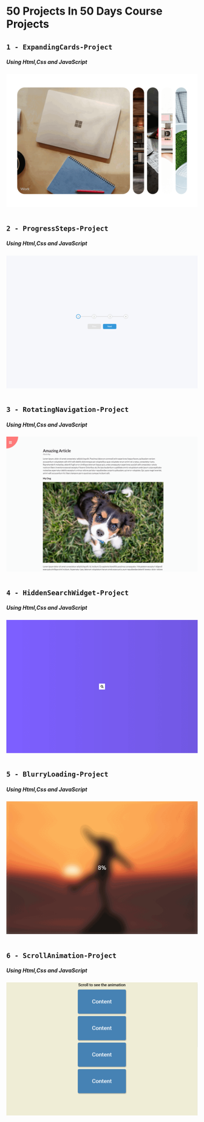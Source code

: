 # 50 Projects In 50 Days Course Projects

## `1 - ExpandingCards-Project`

##### Using Html,Css and JavaScript

![](images/ExpandingCards.gif)

#

## `2 - ProgressSteps-Project`

##### Using Html,Css and JavaScript

![](images/ProgressSteps.gif)

#

## `3 - RotatingNavigation-Project`

##### Using Html,Css and JavaScript

![](images/RotatingNavigation.gif)

#

## `4 - HiddenSearchWidget-Project`

##### Using Html,Css and JavaScript

![](images/HiddenSearchWidget.gif)

#

## `5 - BlurryLoading-Project`

##### Using Html,Css and JavaScript

![](images/BlurryLoading.gif)

#

## `6 - ScrollAnimation-Project`

##### Using Html,Css and JavaScript

![](images/ScrollAnimation.gif)

#
